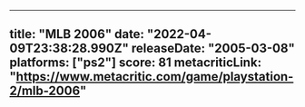 
---
title: "MLB 2006"
date: "2022-04-09T23:38:28.990Z"
releaseDate: "2005-03-08"
platforms: ["ps2"]
score: 81
metacriticLink: "https://www.metacritic.com/game/playstation-2/mlb-2006"
---
